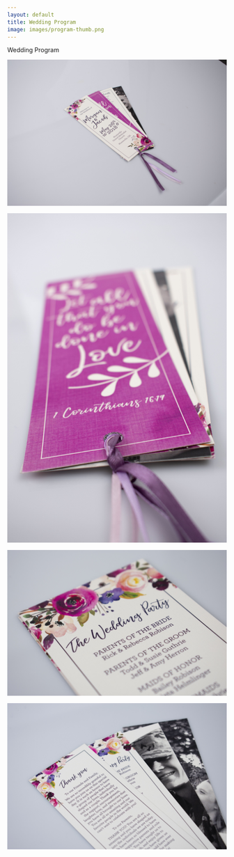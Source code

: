 ```yaml
---
layout: default
title: Wedding Program
image: images/program-thumb.png
---
```

Wedding Program

![Wedding Program 1](/images/program-1.jpg)

![Wedding Program 2](/images/program-2.jpg)

![Wedding Program 3](/images/program-3.jpg)

![Wedding Program 4](/images/program-4.jpg)
